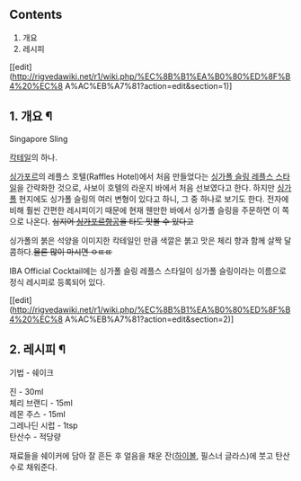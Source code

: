 ## Contents

    

1. 개요 
2. 레시피 

[[edit](http://rigvedawiki.net/r1/wiki.php/%EC%8B%B1%EA%B0%80%ED%8F%B4%20%EC%8
A%AC%EB%A7%81?action=edit&section=1)]

## 1. 개요 ¶

Singapore Sling

  

[칵테일](%EC%B9%B5%ED%85%8C%EC%9D%BC.md)의 하나.

  

[싱가포르](%EC%8B%B1%EA%B0%80%ED%8F%AC%EB%A5%B4.md)의 레플스 호텔(Raffles Hotel)에서 처음
만들었다는 [싱가폴 슬링 레플스 스타일](%EC%8B%B1%EA%B0%80%ED%8F%B4%20%EC%8A%AC%EB%A7%81%20%EB%A0%88%ED%94%8C%EC%8A%A4%20%EC%8A%A4%ED%83%80%EC%9D%BC.md)을 간략화한 것으로, 사보이
호텔의 라운지 바에서 처음 선보였다고 한다. 하지만 [싱가폴](%EC%8B%B1%EA%B0%80%ED%8F%B4.md) 현지에도 싱가폴
슬링의 여러 변형이 있다고 하니, 그 중 하나로 보기도 한다. 전자에 비해 훨씬 간편한 레시피이기 때문에 현재 웬만한 바에서 싱가폴 슬링을
주문하면 이 쪽으로 나온다. <del>심지어 [싱가포르항공](%EC%8B%B1%EA%B0%80%ED%8F%AC%EB%A5%B4%20%ED%95%AD%EA%B3%B5.md)을 타도 맛볼 수
있다고</del>

  

싱가폴의 붉은 석양을 이미지한 칵테일인 만큼 색깔은 붉고 맛은 체리 향과 함께 살짝 달콤하다.<del>물론 많이 마시면 ㅇㄸㄸ</del>

  

IBA Official Cocktail에는 싱가폴 슬링 레플스 스타일이 싱가폴 슬링이라는 이름으로 정식 레시피로 등록되어 있다.

[[edit](http://rigvedawiki.net/r1/wiki.php/%EC%8B%B1%EA%B0%80%ED%8F%B4%20%EC%8
A%AC%EB%A7%81?action=edit&section=2)]

## 2. 레시피 ¶

기법 - 쉐이크

  

진 - 30ml  
체리 브랜디 - 15ml  
레몬 주스 - 15ml  
그레나딘 시럽 - 1tsp  
탄산수 - 적당량

  

재료들을 쉐이커에 담아 잘 흔든 후 얼음을 채운 잔([하이볼](%ED%95%98%EC%9D%B4%EB%B3%BC.md), 필스너
글라스)에 붓고 탄산수로 채워준다.

